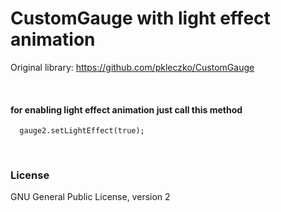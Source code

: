 CustomGauge with light effect animation
===========

Original library: https://github.com/pkleczko/CustomGauge

&nbsp;


#### for enabling light effect animation just call this method

      gauge2.setLightEffect(true);

&nbsp;

### License

GNU General Public License, version 2
